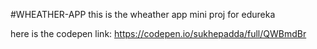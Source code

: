 #WHEATHER-APP
this is the wheather app mini proj for edureka

here is the codepen link: https://codepen.io/sukhepadda/full/QWBmdBr